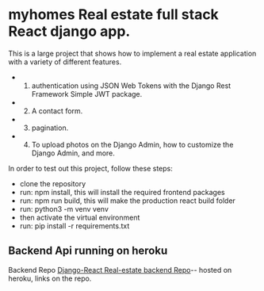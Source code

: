 # myhomes Real estate full stack React django app.
This is a large project that shows how to implement a real estate application with a variety of different features. 
- 1. authentication using JSON Web Tokens with the Django Rest Framework Simple JWT package. 
- 2. A contact form.
- 3.  pagination. 
- 4. To upload photos on the Django Admin, how to customize the Django Admin, and more.

In order to test out this project, follow these steps:
- clone the repository
- run: npm install, this will install the required frontend packages
- run: npm run build, this will make the production react build folder
- run: python3 -m venv venv
- then activate the virtual environment
- run: pip install -r requirements.txt

## Backend Api running on heroku
Backend Repo [Django-React Real-estate backend Repo](https://github.com/DanielMawioo/React-Django-Real-Estate-Backend-API.git)-- hosted on heroku, links on the repo.

